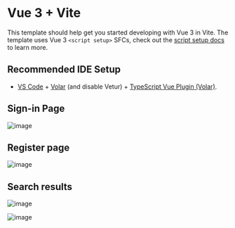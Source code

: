 # Vue 3 + Vite

This template should help get you started developing with Vue 3 in Vite. The template uses Vue 3 `<script setup>` SFCs, check out the [script setup docs](https://v3.vuejs.org/api/sfc-script-setup.html#sfc-script-setup) to learn more.

## Recommended IDE Setup

- [VS Code](https://code.visualstudio.com/) + [Volar](https://marketplace.visualstudio.com/items?itemName=Vue.volar) (and disable Vetur) + [TypeScript Vue Plugin (Volar)](https://marketplace.visualstudio.com/items?itemName=Vue.vscode-typescript-vue-plugin).

## Sign-in Page

![image](https://user-images.githubusercontent.com/50962236/221869148-e40e54c4-b477-42ff-890a-101fce3748ff.png)

## Register page

![image](https://user-images.githubusercontent.com/50962236/221869226-ecb736da-a5cb-4562-982a-9b83959489ee.png)

## Search results

![image](https://user-images.githubusercontent.com/50962236/221868973-0338678e-802c-4a66-91ba-544640fa8d51.png)

![image](https://user-images.githubusercontent.com/50962236/221869045-23ae8cac-1969-443e-ac11-592f208a3df0.png)


